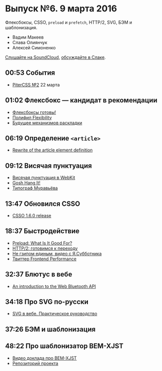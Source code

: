 # Выпуск №6. 9 марта 2016

Флексбоксы, CSSO, `preload` и `prefetch`, HTTP/2, SVG, БЭМ и шаблонизация.

- Вадим Макеев
- Слава Олиянчук
- Алексей Симоненко

[Слушайте на SoundCloud](https://soundcloud.com/web-standards/episode-6), [обсуждайте в Слаке](https://web-standards.slack.com/messages/podcast/).

## 00:53 События

- [PiterCSS №2](https://pitercss.timepad.ru/event/298243/) 22 марта

## 01:02 Флексбокс — кандидат в рекомендации

- [Флексбоксы готовы!](http://css-live.ru/vecssti-s-polej/fleksboksy-gotovy.html)
- [Полифил Flexibility](https://github.com/jonathantneal/flexibility)
- [Будущее механизмов раскладки](https://youtu.be/ZEd7bEqe6iI)

## 06:19 Определение `<article>`

- [Rewrite of the article element definition](http://stevefaulkner.github.io/article/)

## 09:12 Висячая пунктуация

- [Висячая пунктуация в WebKit](https://twitter.com/grorgwork/status/705546895528034305)
- [Gosh Hang It!](https://github.com/liamdanger/gosh-hang-it)
- [Типограф Муравьёва](http://mdash.ru/)

## 13:47 Обновился CSSO

- [CSSO 1.6.0 release](https://github.com/css/csso/releases/tag/v1.6.0)

## 18:37 Быстродействие

- [Preload: What Is It Good For?](https://www.smashingmagazine.com/2016/02/preload-what-is-it-good-for/)
- [HTTP/2: готовимся к переходу](https://habrahabr.ru/company/selectel/blog/278167/)
- [Не гзипом единым, видео с Я.Субботника](https://youtu.be/n3gtj7veL3I?t=17670)
- [Твиттер Frontend Performance](https://twitter.com/perfception)

## 32:37 Блютус в вебе

- [An introduction to the Web Bluetooth API](https://dev.opera.com/articles/web-bluetooth-intro/)

## 34:18 Про SVG по-русски

- [SVG в вебе. Практическое руководство](https://svgontheweb.com/ru/)

## 37:26 БЭМ и шаблонизация

## 48:22 Про шаблонизатор BEM-XJST

- [Видео доклада про BEM-XJST](https://youtu.be/n3gtj7veL3I?t=21268)
- [Репозиторий проекта](https://github.com/bem/bem-xjst)
